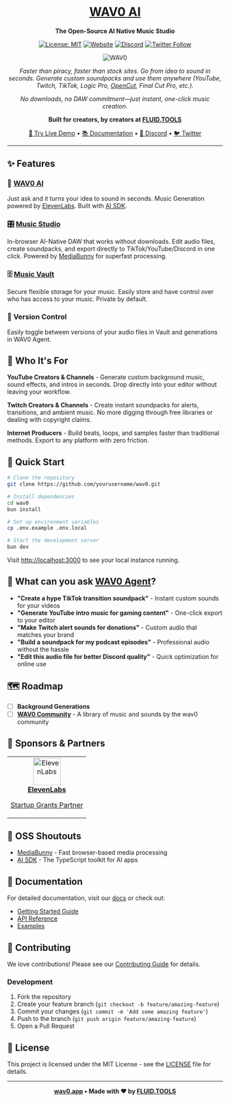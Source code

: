 <div align="center">

# [WAV0 AI](https://wav0.app)

**The Open-Source AI Native Music Studio**

[![License: MIT](https://img.shields.io/badge/License-MIT-yellow.svg)](https://opensource.org/licenses/MIT)
[![Website](https://img.shields.io/badge/website-wav0.app-blue)](https://wav0.app)
[![Discord](https://img.shields.io/badge/discord-join%20us-5865F2)](https://wav0.app/discord)
[![Twitter Follow](https://img.shields.io/twitter/follow/wav0ai?style=social)](https://twitter.com/wav0ai)

![WAV0](https://di2lwe4r5jgy9jlt.public.blob.vercel-storage.com/og0image.png)

*Faster than piracy, faster than stock sites. Go from idea to sound in seconds. Generate custom soundpacks and use them anywhere (YouTube, Twitch, TikTok, Logic Pro, [OpenCut](opencut.app), Final Cut Pro, etc.).*

*No downloads, no DAW commitment—just instant, one-click music creation.*

**Built for creators, by creators at [FLUID.TOOLS](https://fluid.tools)**

[🎵 Try Live Demo](https://wav0.app/agent) • [📚 Documentation](https://wav0.app/docs) • [💬 Discord](https://discord.gg/wav0) • [🐦 Twitter](https://twitter.com/wav0ai)

</div>

---

## ✨ Features

### 🤖 [**WAV0 AI**](https://wav0.app/agent)
Just ask and it turns your idea to sound in seconds. Music Generation powered by [ElevenLabs](https://elevenlabs.io/). Built with [AI SDK](https://ai-sdk.dev/).

### 🎛️ [**Music Studio**](https://wav0.app/studio)
In-browser AI-Native DAW that works without downloads. Edit audio files, create soundpacks, and export directly to TikTok/YouTube/Discord in one click. Powered by [MediaBunny](https://mediabunny.dev) for superfast processing.

### 🗄️ [**Music Vault**](https://wav0.app/vault)
Secure flexible storage for your music. Easily store and have control over who has access to your music. Private by default.

### 📝 **Version Control**
Easily toggle between versions of your audio files in Vault and generations in WAV0 Agent.

## 🎯 Who It's For

**YouTube Creators & Channels** - Generate custom background music, sound effects, and intros in seconds. Drop directly into your editor without leaving your workflow.

**Twitch Creators & Channels** - Create instant soundpacks for alerts, transitions, and ambient music. No more digging through free libraries or dealing with copyright claims.

**Internet Producers** - Build beats, loops, and samples faster than traditional methods. Export to any platform with zero friction.

## 🚀 Quick Start

```bash
# Clone the repository
git clone https://github.com/yourusername/wav0.git

# Install dependencies
cd wav0
bun install

# Set up environment variables
cp .env.example .env.local

# Start the development server
bun dev
```

Visit [http://localhost:3000](http://localhost:3000) to see your local instance running.

## 🎯 What can you ask [WAV0 **Agent**](https://wav0.app/agent)?

- **"Create a hype TikTok transition soundpack"** - Instant custom sounds for your videos
- **"Generate YouTube intro music for gaming content"** - One-click export to your editor
- **"Make Twitch alert sounds for donations"** - Custom audio that matches your brand
- **"Build a soundpack for my podcast episodes"** - Professional audio without the hassle
- **"Edit this audio file for better Discord quality"** - Quick optimization for online use

## 🗺️ Roadmap

- [ ] **Background Generations**
- [ ] [**WAV0 Community**](https://wav0.app/community) - A library of music and sounds by the wav0 community

## 🤝 Sponsors & Partners

<table>
  <tr>
    <td align="center">
      <a href="https://elevenlabs.io/">
        <img src="https://elevenlabs.io/favicon.ico" width="64" height="64" alt="ElevenLabs" />
        <br />
        <strong>ElevenLabs</strong>
        <p>Startup Grants Partner</p>
      </a>
    </td>
   
  </tr>
</table>

## 🙏 OSS Shoutouts

- [MediaBunny](https://mediabunny.dev) - Fast browser-based media processing
- [AI SDK](https://ai-sdk.dev/) - The TypeScript toolkit for AI apps

## 📖 Documentation

For detailed documentation, visit our [docs](https://wav0.app/docs) or check out:

- [Getting Started Guide](https://wav0.app/docs/getting-started)
- [API Reference](https://wav0.app/docs/api)
- [Examples](https://wav0.app/docs/examples)

## 🤝 Contributing

We love contributions! Please see our [Contributing Guide](CONTRIBUTING.md) for details.

### Development

1. Fork the repository
2. Create your feature branch (`git checkout -b feature/amazing-feature`)
3. Commit your changes (`git commit -m 'Add some amazing feature'`)
4. Push to the branch (`git push origin feature/amazing-feature`)
5. Open a Pull Request

## 📄 License

This project is licensed under the MIT License - see the [LICENSE](LICENSE) file for details.

---

<div align="center">

**[wav0.app](https://wav0.app) • Made with ❤️ by [FLUID.TOOLS](https://fluid.tools)**

</div>
